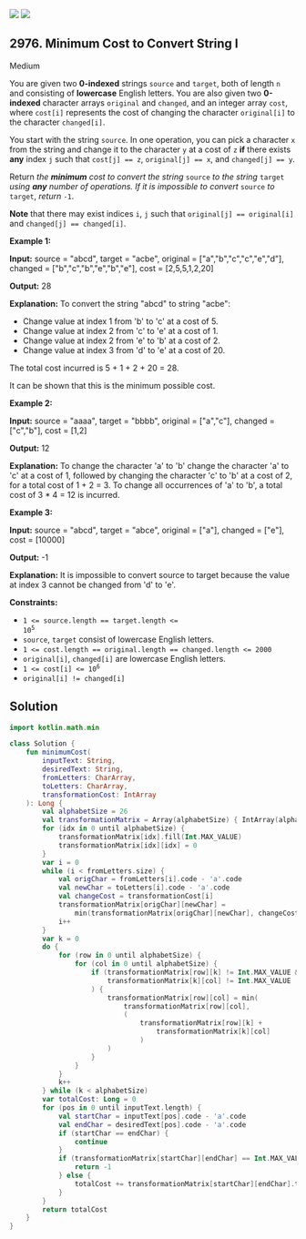 [![](https://img.shields.io/github/stars/javadev/LeetCode-in-Kotlin?label=Stars&style=flat-square)](https://github.com/javadev/LeetCode-in-Kotlin)
[![](https://img.shields.io/github/forks/javadev/LeetCode-in-Kotlin?label=Fork%20me%20on%20GitHub%20&style=flat-square)](https://github.com/javadev/LeetCode-in-Kotlin/fork)

## 2976\. Minimum Cost to Convert String I

Medium

You are given two **0-indexed** strings `source` and `target`, both of length `n` and consisting of **lowercase** English letters. You are also given two **0-indexed** character arrays `original` and `changed`, and an integer array `cost`, where `cost[i]` represents the cost of changing the character `original[i]` to the character `changed[i]`.

You start with the string `source`. In one operation, you can pick a character `x` from the string and change it to the character `y` at a cost of `z` **if** there exists **any** index `j` such that `cost[j] == z`, `original[j] == x`, and `changed[j] == y`.

Return _the **minimum** cost to convert the string_ `source` _to the string_ `target` _using **any** number of operations. If it is impossible to convert_ `source` _to_ `target`, _return_ `-1`.

**Note** that there may exist indices `i`, `j` such that `original[j] == original[i]` and `changed[j] == changed[i]`.

**Example 1:**

**Input:** source = "abcd", target = "acbe", original = ["a","b","c","c","e","d"], changed = ["b","c","b","e","b","e"], cost = [2,5,5,1,2,20]

**Output:** 28

**Explanation:** To convert the string "abcd" to string "acbe": 
- Change value at index 1 from 'b' to 'c' at a cost of 5. 
- Change value at index 2 from 'c' to 'e' at a cost of 1. 
- Change value at index 2 from 'e' to 'b' at a cost of 2. 
- Change value at index 3 from 'd' to 'e' at a cost of 20. 

The total cost incurred is 5 + 1 + 2 + 20 = 28. 

It can be shown that this is the minimum possible cost.

**Example 2:**

**Input:** source = "aaaa", target = "bbbb", original = ["a","c"], changed = ["c","b"], cost = [1,2]

**Output:** 12

**Explanation:** To change the character 'a' to 'b' change the character 'a' to 'c' at a cost of 1, followed by changing the character 'c' to 'b' at a cost of 2, for a total cost of 1 + 2 = 3. To change all occurrences of 'a' to 'b', a total cost of 3 * 4 = 12 is incurred.

**Example 3:**

**Input:** source = "abcd", target = "abce", original = ["a"], changed = ["e"], cost = [10000]

**Output:** -1

**Explanation:** It is impossible to convert source to target because the value at index 3 cannot be changed from 'd' to 'e'.

**Constraints:**

*   <code>1 <= source.length == target.length <= 10<sup>5</sup></code>
*   `source`, `target` consist of lowercase English letters.
*   `1 <= cost.length == original.length == changed.length <= 2000`
*   `original[i]`, `changed[i]` are lowercase English letters.
*   <code>1 <= cost[i] <= 10<sup>6</sup></code>
*   `original[i] != changed[i]`

## Solution

```kotlin
import kotlin.math.min

class Solution {
    fun minimumCost(
        inputText: String,
        desiredText: String,
        fromLetters: CharArray,
        toLetters: CharArray,
        transformationCost: IntArray
    ): Long {
        val alphabetSize = 26
        val transformationMatrix = Array(alphabetSize) { IntArray(alphabetSize) }
        for (idx in 0 until alphabetSize) {
            transformationMatrix[idx].fill(Int.MAX_VALUE)
            transformationMatrix[idx][idx] = 0
        }
        var i = 0
        while (i < fromLetters.size) {
            val origChar = fromLetters[i].code - 'a'.code
            val newChar = toLetters[i].code - 'a'.code
            val changeCost = transformationCost[i]
            transformationMatrix[origChar][newChar] =
                min(transformationMatrix[origChar][newChar], changeCost)
            i++
        }
        var k = 0
        do {
            for (row in 0 until alphabetSize) {
                for (col in 0 until alphabetSize) {
                    if (transformationMatrix[row][k] != Int.MAX_VALUE &&
                        transformationMatrix[k][col] != Int.MAX_VALUE
                    ) {
                        transformationMatrix[row][col] = min(
                            transformationMatrix[row][col],
                            (
                                transformationMatrix[row][k] +
                                    transformationMatrix[k][col]
                                )
                        )
                    }
                }
            }
            k++
        } while (k < alphabetSize)
        var totalCost: Long = 0
        for (pos in 0 until inputText.length) {
            val startChar = inputText[pos].code - 'a'.code
            val endChar = desiredText[pos].code - 'a'.code
            if (startChar == endChar) {
                continue
            }
            if (transformationMatrix[startChar][endChar] == Int.MAX_VALUE) {
                return -1
            } else {
                totalCost += transformationMatrix[startChar][endChar].toLong()
            }
        }
        return totalCost
    }
}
```